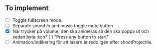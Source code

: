 ## To implement
* [ ] Toggle fullscreen mode.
* [ ] Separate sound fx and music toggle mute button
* [X] När trycker på volume, den ska animeras så den ska poppa ut och sedan byta ikon* [ ] "Press any button to start"
* [ ] Animation/indikering för att lasern är redo igen efter shootProjectile.
